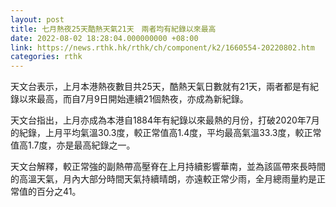 ```yaml
---
layout: post
title: 七月熱夜25天酷熱天氣21天　兩者均有紀錄以來最高
date: 2022-08-02 18:28:04.000000000 +08:00
link: https://news.rthk.hk/rthk/ch/component/k2/1660554-20220802.htm
categories: rthk
---
```


天文台表示，上月本港熱夜數目共25天，酷熱天氣日數就有21天，兩者都是有紀錄以來最高，而自7月9日開始連續21個熱夜，亦成為新紀錄。

天文台指出，上月亦成為本港自1884年有紀錄以來最熱的月份，打破2020年7月的紀錄，上月平均氣溫30.3度，較正常值高1.4度，平均最高氣溫33.3度，較正常值高1.7度，亦是最高紀錄之一。

天文台解釋，較正常強的副熱帶高壓脊在上月持續影響華南，並為該區帶來長時間的高溫天氣，月內大部分時間天氣持續晴朗，亦遠較正常少雨，全月總雨量約是正常值的百分之41。
